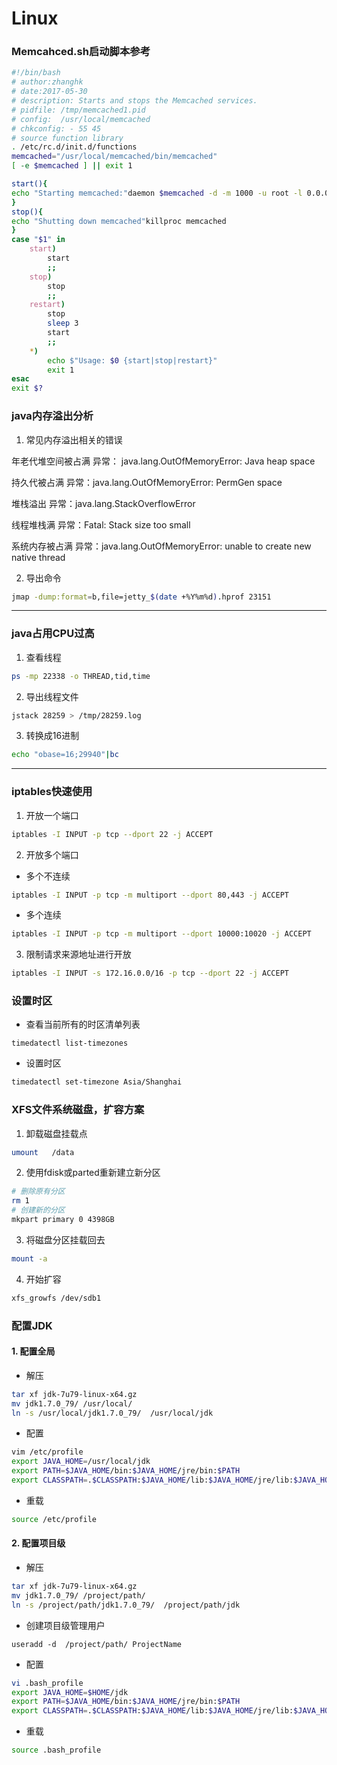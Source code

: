 # Linux


### Memcahced.sh启动脚本参考
```bash
#!/bin/bash
# author:zhanghk
# date:2017-05-30
# description: Starts and stops the Memcached services.
# pidfile: /tmp/memcached1.pid
# config:  /usr/local/memcached
# chkconfig: - 55 45
# source function library
. /etc/rc.d/init.d/functions
memcached="/usr/local/memcached/bin/memcached"
[ -e $memcached ] || exit 1

start(){
echo "Starting memcached:"daemon $memcached -d -m 1000 -u root -l 0.0.0.0 -p 11211 -c 1500 -P /tmp/memcached.pid
}
stop(){
echo "Shutting down memcached"killproc memcached
}
case "$1" in
    start)
        start
        ;;
    stop)
        stop
        ;;
    restart)
        stop
        sleep 3
        start
        ;;
    *)
        echo $"Usage: $0 {start|stop|restart}"
        exit 1
esac
exit $?
```

### java内存溢出分析

1. 常见内存溢出相关的错误

年老代堆空间被占满 异常： java.lang.OutOfMemoryError: Java heap space

持久代被占满
异常：java.lang.OutOfMemoryError: PermGen space

堆栈溢出
异常：java.lang.StackOverflowError

线程堆栈满
异常：Fatal: Stack size too small

系统内存被占满
异常：java.lang.OutOfMemoryError: unable to create new native thread

2. 导出命令
```bash
jmap -dump:format=b,file=jetty_$(date +%Y%m%d).hprof 23151
```


---

### java占用CPU过高

1. 查看线程
```bash
ps -mp 22338 -o THREAD,tid,time
```

2. 导出线程文件
```bash
jstack 28259 > /tmp/28259.log
```

3. 转换成16进制
```bash
echo "obase=16;29940"|bc
```

---

### iptables快速使用

1. 开放一个端口
```bash
iptables -I INPUT -p tcp --dport 22 -j ACCEPT
```

2. 开放多个端口

- 多个不连续
```bash
iptables -I INPUT -p tcp -m multiport --dport 80,443 -j ACCEPT
```

- 多个连续
```bash
iptables -I INPUT -p tcp -m multiport --dport 10000:10020 -j ACCEPT
```

3. 限制请求来源地址进行开放
```bash
iptables -I INPUT -s 172.16.0.0/16 -p tcp --dport 22 -j ACCEPT
```


### 设置时区

- 查看当前所有的时区清单列表
```
timedatectl list-timezones
```

- 设置时区
```bash
timedatectl set-timezone Asia/Shanghai
```

### XFS文件系统磁盘，扩容方案

1. 卸载磁盘挂载点
```bash
umount   /data
```

2. 使用fdisk或parted重新建立新分区
```bash
# 删除原有分区
rm 1
# 创建新的分区
mkpart primary 0 4398GB
```

3. 将磁盘分区挂载回去
```bash
mount -a
```

4. 开始扩容
```bash
xfs_growfs /dev/sdb1
```




### 配置JDK

#### 1. 配置全局

- 解压
```bash
tar xf jdk-7u79-linux-x64.gz
mv jdk1.7.0_79/ /usr/local/
ln -s /usr/local/jdk1.7.0_79/  /usr/local/jdk
```

- 配置
```bash
vim /etc/profile
export JAVA_HOME=/usr/local/jdk
export PATH=$JAVA_HOME/bin:$JAVA_HOME/jre/bin:$PATH
export CLASSPATH=.$CLASSPATH:$JAVA_HOME/lib:$JAVA_HOME/jre/lib:$JAVA_HOME/lib/tools.jar
```

- 重载
```bash
source /etc/profile
```

#### 2. 配置项目级

- 解压
```bash
tar xf jdk-7u79-linux-x64.gz
mv jdk1.7.0_79/ /project/path/
ln -s /project/path/jdk1.7.0_79/  /project/path/jdk
```

- 创建项目级管理用户
```
useradd -d  /project/path/ ProjectName
```

- 配置
```bash
vi .bash_profile
export JAVA_HOME=$HOME/jdk
export PATH=$JAVA_HOME/bin:$JAVA_HOME/jre/bin:$PATH
export CLASSPATH=.$CLASSPATH:$JAVA_HOME/lib:$JAVA_HOME/jre/lib:$JAVA_HOME/lib/tools.jar
```

- 重载
```bash
source .bash_profile
```
